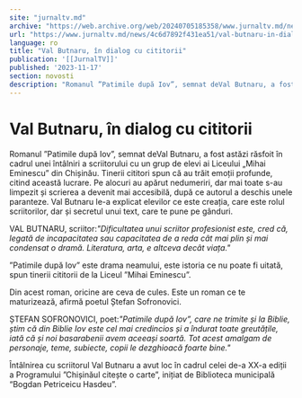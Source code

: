 ```yaml
---
site: "jurnaltv.md"
archive: "https://web.archive.org/web/20240705185358/www.jurnaltv.md/news/4c6d7892f431ea51/val-butnaru-in-dialog-cu-cititorii.html?fbclid=IwAR10LCpafKUrMB_hcuB7VURz6p8fDWgFIHgNVfY3CfM0dNA4U-0sS34ccDU"
url: "https://www.jurnaltv.md/news/4c6d7892f431ea51/val-butnaru-in-dialog-cu-cititorii.html"
language: ro
title: "Val Butnaru, în dialog cu cititorii"
publication: '[[JurnalTV]]'
published: '2023-11-17'
section: novosti
description: "Romanul ”Patimile după Iov”, semnat deVal Butnaru, a fost astăzi răsfoit în cadrul unei întâlniri a scriitorului cu un grup de elevi ai Liceului „Mihai Eminescu” din Chișinău. Tinerii cititori spun că au trăit emoții profunde, citind această lucrare. Pe alocuri au apărut nedumeriri, dar mai toate s-au limpezit și scrierea a devenit mai accesibilă, după ce autorul a deschis unele paranteze. Val Butnaru le-a explicat elevilor ce este creația, care este rolul scriitorilor, dar și secretul unui text, care te pune pe gânduri."
---
```


# Val Butnaru, în dialog cu cititorii

Romanul ”Patimile după Iov”, semnat deVal Butnaru, a fost astăzi răsfoit în cadrul unei întâlniri a scriitorului cu un grup de elevi ai Liceului „Mihai Eminescu” din Chișinău. Tinerii cititori spun că au trăit emoții profunde, citind această lucrare. Pe alocuri au apărut nedumeriri, dar mai toate s-au limpezit și scrierea a devenit mai accesibilă, după ce autorul a deschis unele paranteze. Val Butnaru le-a explicat elevilor ce este creația, care este rolul scriitorilor, dar și secretul unui text, care te pune pe gânduri.

VAL BUTNARU, scriitor:*"Dificultatea unui scriitor profesionist este, cred că, legată de incapacitatea sau capacitatea de a reda cât mai plin și mai condensat o dramă. Literatura, arta, e altceva decât viața."*

”Patimile după Iov” este drama neamului, este istoria ce nu poate fi uitată, spun tinerii cititorii de la Liceul ”Mihai Eminescu”.

Din acest roman, oricine are ceva de cules. Este un roman ce te maturizează, afirmă poetul Ștefan Sofronovici.

ȘTEFAN SOFRONOVICI, poet:*"Patimile după Iov”, care ne trimite și la Biblie, știm că din Biblie Iov este cel mai credincios și a îndurat toate greutățile, iată că și noi basarabenii avem aceeași soartă. Tot acest amalgam de personaje, teme, subiecte, copii le dezghioacă foarte bine."*

Întâlnirea cu scriitorul Val Butnaru a avut loc în cadrul celei de-a XX-a ediții a Programului ”Chișinăul citește o carte”, inițiat de Biblioteca municipală “Bogdan Petriceicu Hasdeu”.